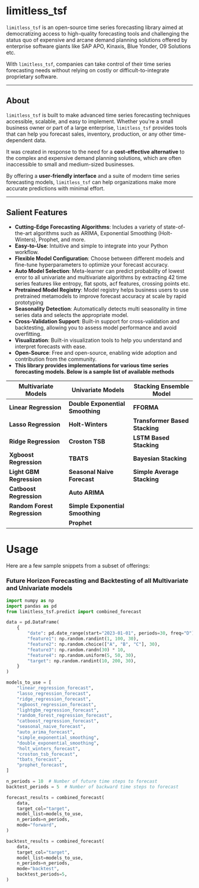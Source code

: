 # **limitless_tsf**

`limitless_tsf` is an open-source time series forecasting library aimed at democratizing access to high-quality forecasting tools and challenging the status quo of expensive and arcane demand planning solutions offered by enterprise software giants like SAP APO, Kinaxis, Blue Yonder, O9 Solutions etc.

With `limitless_tsf`, companies can take control of their time series forecasting needs without relying on costly or difficult-to-integrate proprietary software.

---

## **About**

`limitless_tsf` is built to make advanced time series forecasting techniques accessible, scalable, and easy to implement. Whether you're a small business owner or part of a large enterprise, `limitless_tsf` provides tools that can help you forecast sales, inventory, production, or any other time-dependent data.

It was created in response to the need for a **cost-effective alternative** to the complex and expensive demand planning solutions, which are often inaccessible to small and medium-sized businesses.

By offering a **user-friendly interface** and a suite of modern time series forecasting models, `limitless_tsf` can help organizations make more accurate predictions with minimal effort.

---

## **Salient Features**

- **Cutting-Edge Forecasting Algorithms**: Includes a variety of state-of-the-art algorithms such as ARIMA, Exponential Smoothing (Holt-Winters), Prophet, and more.
- **Easy-to-Use**: Intuitive and simple to integrate into your Python workflow.
- **Flexible Model Configuration**: Choose between different models and fine-tune hyperparameters to optimize your forecast accuracy.
- **Auto Model Selection**: Meta-learner can predict probability of lowest error to all univariate and multivariate algorithms by extracting 42 time series features like entropy, flat spots, acf features, crossing points etc.
- **Pretrained Model Registry**: Model registry helps business users to use pretrained metamodels to improve forecast accuracy at scale by rapid prototyping
- **Seasonality Detection**: Automatically detects multi seasonality in time series data and selects the appropriate model.
- **Cross-Validation Support**: Built-in support for cross-validation and backtesting, allowing you to assess model performance and avoid overfitting.
- **Visualization**: Built-in visualization tools to help you understand and interpret forecasts with ease.
- **Open-Source**: Free and open-source, enabling wide adoption and contribution from the community.
- **This library provides implementations for various time series forecasting models. Below is a sample list of available methods**

|  Multivariate Models           |  Univariate Models              | Stacking Ensemble Model        |
|--------------------------------|---------------------------------|--------------------------------|
| **Linear Regression**          | **Double Exponential Smoothing**| **FFORMA**                     |
| **Lasso Regression**           | **Holt-Winters**                | **Transformer Based Stacking** |
| **Ridge Regression**           | **Croston TSB**                 | **LSTM Based Stacking**        |
| **Xgboost Regression**         | **TBATS**                       | **Bayesian Stacking**          |
| **Light GBM Regression**       | **Seasonal Naive Forecast**     | **Simple Average Stacking**    |
| **Catboost Regression**        | **Auto ARIMA**                  |                                |
| **Random Forest Regression**   | **Simple Exponential Smoothing**|                                |
|                                | **Prophet**                     |                                |

# **Usage**

Here are a few sample snippets from a subset of offerings:

### **Future Horizon Forecasting and Backtesting of all Multivariate and Univariate models**

```python
import numpy as np
import pandas as pd
from limitless_tsf.predict import combined_forecast

data = pd.DataFrame(
    {
        "date": pd.date_range(start="2023-01-01", periods=30, freq="D"),
        "feature1": np.random.randint(1, 100, 30),
        "feature2": np.random.choice(["A", "B", "C"], 30),
        "feature3": np.random.randn(30) * 10,
        "feature4": np.random.uniform(5, 50, 30),
        "target": np.random.randint(10, 200, 30),
    }
)

models_to_use = [
    "linear_regression_forecast",
    "lasso_regression_forecast",
    "ridge_regression_forecast",
    "xgboost_regression_forecast",
    "lightgbm_regression_forecast",
    "random_forest_regression_forecast",
    "catboost_regression_forecast",
    "seasonal_naive_forecast",
    "auto_arima_forecast",
    "simple_exponential_smoothing",
    "double_exponential_smoothing",
    "holt_winters_forecast",
    "croston_tsb_forecast",
    "tbats_forecast",
    "prophet_forecast",
]

n_periods = 10  # Number of future time steps to forecast
backtest_periods = 5  # Number of backward time steps to forecast

forecast_results = combined_forecast(
    data,
    target_col="target",
    model_list=models_to_use,
    n_periods=n_periods,
    mode="forward",
)

backtest_results = combined_forecast(
    data,
    target_col="target",
    model_list=models_to_use,
    n_periods=n_periods,
    mode="backtest",
    backtest_periods=5,
)

```